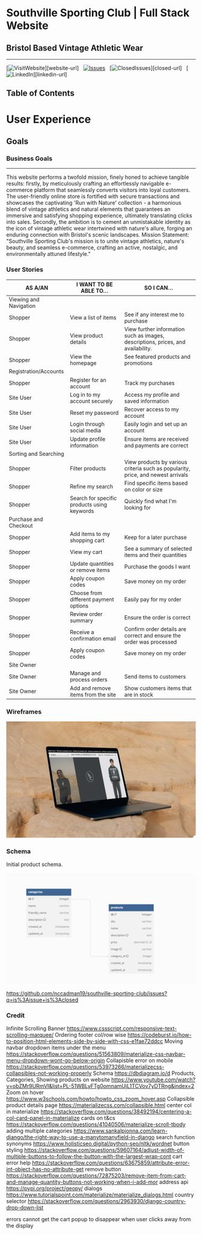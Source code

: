# Southville Sporting Club | Full Stack Website

## Bristol Based Vintage Athletic Wear
-------
[![VisitWebsite][website-shield]][website-url]&nbsp;&nbsp;
[![Issues][issues-shield]][issues-url]&nbsp;&nbsp;
[![ClosedIssues][closed-shield]][closed-url]&nbsp;&nbsp;
[![LinkedIn][linkedin-shield]][linkedin-url]

## Table of Contents 



# User Experience 

## Goals

### Business Goals
------
This website performs a twofold mission, finely honed to achieve tangible results: firstly, by meticulously crafting an effortlessly navigable e-commerce platform that seamlessly converts visitors into loyal customers. The user-friendly online store is fortified with secure transactions and showcases the captivating 'Run with Nature' collection - a harmonious blend of vintage athletics and natural elements that guarantees an immersive and satisfying shopping experience, ultimately translating clicks into sales. Secondly, the ambition is to cement an unmistakable identity as the icon of vintage athletic wear intertwined with nature's allure, forging an enduring connection with Bristol's scenic landscapes. 
Mission Statement: "Southville Sporting Club's mission is to unite vintage athletics, nature's beauty, and seamless e-commerce, crafting an active, nostalgic, and environmentally attuned lifestyle."

### User Stories 

| AS A/AN | I WANT TO BE ABLE TO… | SO I CAN… |
| --------------- | --------------- | --------------- |
| Viewing and Navigation |
| Shopper | View a list of items | See if any interest me to purchase |
| Shopper  | View product details | View further information such as images, descriptions, prices, and availability.
| Shopper | View the homepage  | See featured products and promotions |
| Registration/Accounts |
| Shopper | Register for an account | Track my purchases |
| Site User | Log in to my account securely | Access my profile and saved information |
| Site User | Reset my password | Recover access to my account |
| Site User | Login through social media | Easily login and set up an account |
| Site User | Update profile information | Ensure items are received and payments are correct |
| Sorting and Searching |
| Shopper | Filter products | View products by various criteria such as popularity, price, and newest arrivals |
| Shopper | Refine my search | Find specific items based on color or size |
| Shopper | Search for specific products using keywords | Quickly find what I'm looking for |
| Purchase and Checkout |
| Shopper | Add items to my shopping cart | Keep for a later purchase |
| Shopper | View my cart | See a summary of selected items and their quantities |
| Shopper | Update quantities or remove items | Purchase the goods I want |
| Shopper | Apply coupon codes | Save money on my order |
| Shopper | Choose from different payment options | Easily pay for my order |
| Shopper | Review order summary | Ensure the order is correct |
| Shopper | Receive a confirmation email | Confirm order details are correct and ensure the order was processed |
| Shopper | Apply coupon codes | Save money on my order |
| Site Owner |
| Site Owner | Manage and process orders | Send items to customers |
| Site Owner | Add and remove items from the site |  Show customers items that are in stock |

### Wireframes

![Add Initial Mockup](media/readme/initial-mockup.png)

### Schema

Initial product schema. 

![Product Schema](media/readme/products-schema.png)


<!-- MARKDOWN LINKS & IMAGES -->
[issues-shield]: https://img.shields.io/badge/ISSUES-2%20OPEN-yellow?style=for-the-badge&logo=closed
<!-- [issues-url]:  -->
[closed-shield]: https://img.shields.io/badge/CLOSED%20ISSUES-11%20CLOSED-blue?style=for-the-badge&logo=closed
<!-- [closed-url]:  -->
[linkedin-shield]: https://img.shields.io/badge/-LinkedIn-black.svg?style=for-the-badge&logo=linkedin&colorB=555
<!-- [linkedin-url]:  -->
[website-shield]: https://img.shields.io/badge/VISIT%20WEBSITE-HERE-green?style=for-the-badge&logo=closed
<!-- [website-url]:  -->
[issues-url]:https://github.com/nccadman19/southville-sporting-club/issues
<!--- [issues-url] -->
https://github.com/nccadman19/southville-sporting-club/issues?q=is%3Aissue+is%3Aclosed
<!--- [closed-url] -->

### Credit

Infinite Scrolling Banner
https://www.cssscript.com/responsive-text-scrolling-marquee/
Ordering footer col/row wise
https://codeburst.io/how-to-position-html-elements-side-by-side-with-css-e1fae72ddcc
Moving navbar dropdown items under the menu
https://stackoverflow.com/questions/51563809/materialize-css-navbar-menu-dropdown-wont-go-below-origin
Collapisble error on mobile 
https://stackoverflow.com/questions/53973266/materializecss-collapsibles-not-working-properly
Schema
https://dbdiagram.io/d
Products, Categories, Showing products on website
https://www.youtube.com/watch?v=obZMr9URmVI&list=PL-51WBLyFTg0omnamUjL1TCVov7yDTRng&index=2
Zoom on hover
https://www.w3schools.com/howto/howto_css_zoom_hover.asp
Collapsible product details page
https://materializecss.com/collapsible.html
center col in materialize 
https://stackoverflow.com/questions/38492194/centering-a-col-card-panel-in-materialize
cards on t&cs
https://stackoverflow.com/questions/41040506/materialize-scroll-tbody
adding multiple categories
https://www.sankalpjonna.com/learn-django/the-right-way-to-use-a-manytomanyfield-in-django
search function synonyms 
https://www.holisticseo.digital/python-seo/nltk/wordnet
button styling
https://stackoverflow.com/questions/59607164/adjust-width-of-multiple-buttons-to-follow-the-button-with-the-largest-wrap-cont
cart error help
https://stackoverflow.com/questions/63675859/attribute-error-int-object-has-no-attribute-get
remove button
https://stackoverflow.com/questions/72875203/remove-item-from-cart-and-manage-quantity-buttons-not-working-when-i-add-mor
address api
https://pypi.org/project/geopy/
dialogs
https://www.tutorialspoint.com/materialize/materialize_dialogs.html
country selector
https://stackoverflow.com/questions/2963930/django-country-drop-down-list



errors
cannot get the cart popup to disappear when user clicks away from the display
